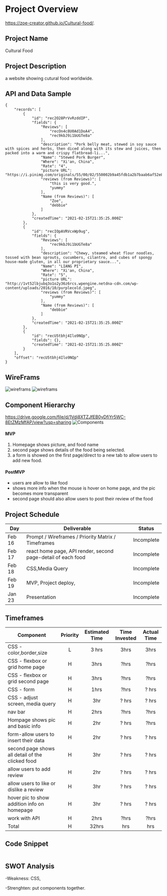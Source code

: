 
# Project Overview
https://zoe-creator.github.io/Cultural-food/.

## Project Name
Cultural Food

## Project Description
a website showing cutural food worldwide.

## API and Data Sample

```
{
    "records": [
        {
            "id": "rec2O28PrVvRzddIP",
            "fields": {
                "Reviews": [
                    "recOn4c8U0Ad1DoA4",
                    "rec9kbJ9i1bUGTe8a"
                ],
                "description": "Pork belly meat, stewed in soy sauce with spices and herbs, then diced along with its stew and juices, then packed into a warm and crispy flatbread-li...",
                "Name": "Stewed Pork Burger",
                "Where": "Xi'an, China",
                "Rate": "4",
                "picture URL": "https://i.pinimg.com/originals/55/00/02/550002b9a45fdb1a2b7baab6af52e8f6.jpg",
                "reviews (from Reviews)": [
                    "this is very good.",
                    "yummy"
                ],
                "Name (from Reviews)": [
                    "Zoe",
                    "debbie"
                ]
            },
            "createdTime": "2021-02-15T21:35:25.000Z"
        },
        {
            "id": "recIOpAVRVcxWp9ug",
            "fields": {
                "Reviews": [
                    "rec9kbJ9i1bUGTe8a"
                ],
                "description": "Chewy, steamed wheat flour noodles, tossed with bean sprouts, cucumbers, cilantro, and cubes of spongy house-made gluten, in all our proprietary sauce...",
                "Name": "LIANG PI",
                "Where": "Xi'an, China",
                "Rate": "5",
                "picture URL": "http://1vt52lbjubq3o1o2y36z6rcs.wpengine.netdna-cdn.com/wp-content/uploads/2016/10/purplecold.jpeg",
                "reviews (from Reviews)": [
                    "yummy"
                ],
                "Name (from Reviews)": [
                    "debbie"
                ]
            },
            "createdTime": "2021-02-15T21:35:25.000Z"
        },
        {
            "id": "recU5tbhj4Ilo9NQp",
            "fields": {},
            "createdTime": "2021-02-15T21:35:25.000Z"
        }
    ],
    "offset": "recU5tbhj4Ilo9NQp"
}
```
## WireFrams
![wireframs](https://res.cloudinary.com/lizhenwen727/image/upload/v1613424101/Screen_Shot_2021-02-15_at_4.20.40_PM_bwcsgn.png)
![wireframs](https://res.cloudinary.com/lizhenwen727/image/upload/v1613424091/Screen_Shot_2021-02-15_at_4.21.02_PM_z5zsas.png)


## Component Hierarchy
https://drive.google.com/file/d/1Vdi8XTZJfEB0yDfiYr5WC-8EtZMzMfAP/view?usp=sharing
![Components](https://res.cloudinary.com/lizhenwen727/image/upload/v1613512105/Screen_Shot_2021-02-16_at_4.47.49_PM_onpqsa.png)

#### MVP 

1. Homepage shows picture, and food name
2. second page shows details of the food being selected.
3. a form is showed on the first page/direct to a new tab to allow users to add new food.



#### PostMVP  

- users are allow to like food
- shows more info when the mouse is hover on home page,  and the pic becomes more transparent
- second page should also allow users to post their review of the food



## Project Schedule

|  Day | Deliverable | Status
|---|---| ---|
|Feb 16| Prompt / Wireframes / Priority Matrix / Timeframes | Incomplete
|Feb 17| react home page, API render, second page-detail of each food | Incomplete 
|Feb 18| CSS,Media Query  | Incomplete
|Feb 19| MVP, Project deploy, | Incomplete
|Jan 23| Presentation  | Incomplete




## Timeframes

| Component | Priority | Estimated Time | Time Invested | Actual Time |
| --- | :---: |  :---: | :---: | :---: |
| CSS - color,border,size  | L | 3 hrs| 3hrs | 3hrs |
| CSS - flexbox or grid home page | H | 3hrs| ?hrs | ?hrs |
| CSS - flexbox or grid second  page | H | 3hrs| ?hrs | ?hrs |
| CSS - form|  H | 1hrs| ?hrs | ? hrs |
| CSS - adjust screen, media query | H | 3hr | ? hrs | ? hrs |
| nav bar | H | 2hrs | ?hrs | ?hrs |
| Hompage shows pic and basic info | H | 2hr | ? hrs | ?hrs|
| form-allow users to insert their data | H | 2hr | ? hrs | ? hrs |
| second page shows all detail of the clicked food | H | 3hr | ? hrs | ? hrs|
| allow users to add review | H | 2hr | ? hrs | ? hrs |
| allow users to like or dislike a review | H | 3hr | ? hrs | ? hrs |
| hover pic to show addition info on homepage | H | 3hr | ? hrs | ? hrs |
| work with API | H | 2hrs | ?hrs | ?hrs |
| Total | H | 32hrs | hrs | hrs |

## Code Snippet


```

```

## SWOT Analysis

-Weakness: CSS,

-Strenghten: put components together.
